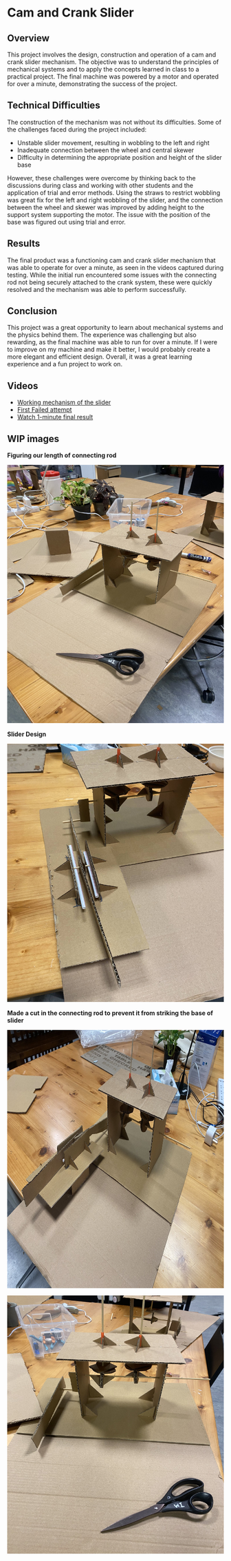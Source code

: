 # Cam and Crank Slider

## Overview

This project involves the design, construction and operation of a cam and crank slider mechanism. The objective was to understand the principles of mechanical systems and to apply the concepts learned in class to a practical project. The final machine was powered by a motor and operated for over a minute, demonstrating the success of the project.


## Technical Difficulties

The construction of the mechanism was not without its difficulties. Some of the challenges faced during the project included:

- Unstable slider movement, resulting in wobbling to the left and right
- Inadequate connection between the wheel and central skewer
- Difficulty in determining the appropriate position and height of the slider base

However, these challenges were overcome by thinking back to the discussions during class and working with other students and the application of trial and error methods. Using the straws to restrict wobbling was great fix for the left and right wobbling of the slider, and the connection between the wheel and skewer was improved by adding height to the support system supporting the motor. The issue with the position of the base was figured out using trial and error. 


## Results

The final product was a functioning cam and crank slider mechanism that was able to operate for over a minute, as seen in the videos captured during testing. While the initial run encountered some issues with the connecting rod not being securely attached to the crank system, these were quickly resolved and the mechanism was able to perform successfully.


## Conclusion

This project was a great opportunity to learn about mechanical systems and the physics behind them. The experience was challenging but also rewarding, as the final machine was able to run for over a minute. If I were to improve on my machine and make it better, I would probably create a more elegant and efficient design. Overall, it was a great learning experience and a fun project to work on.

## Videos 

- [Working mechanism of the slider](https://drive.google.com/file/d/1dY9OM5m6-I3AsxRH31PAX3wvs1G33uvT/view?usp=sharing)
- [First Failed attempt](https://drive.google.com/file/d/1vdOJCgcc18Ix3-0J33YdovSXAASFTK_V/view?usp=sharing)
- [Watch 1-minute final result](https://drive.google.com/file/d/1b-bnB2QBqW7ehTLG50vFZGkpTp3i7VJc/view?usp=sharing)  

## WIP images

**Figuring our length of connecting rod**
 
<p align="center">
<img src="./assets/Connecting_Rod.jpg" width="700" height="600">
</p>

**Slider Design**
<p align="center">
<img src="./assets/Slider_Design.jpg" width="700" height="600">
</p>
 


**Made a cut in the connecting rod to prevent it from striking the base of slider**
<p align="center">
<img src="./assets/IMG_4147.jpg" width="700" height="600">
</p>

 
<p align="center">
<img src="./assets/IMG_4145.jpg" width="700" height="600">
</p>



